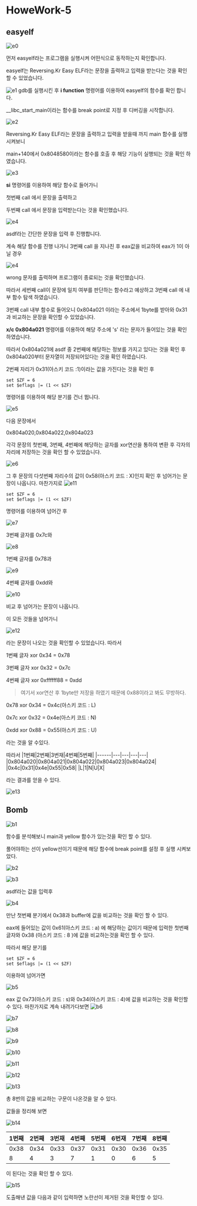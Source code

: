 # HoweWork-5

## easyelf

![e0](e0.png)

먼저 easyelf라는 프로그램을 실행시켜 어떤식으로 동작하는지 확인합니다.

easyelf는 Reversing.Kr Easy ELF라는 문장을 출력하고 입력을 받는다는 것을 확인 할 수 있었습니다.

![e1](e1.png)
gdb를 실행시킨 후
**i function** 명령어를 이용하여 easyelf의 함수를 확인 합니다.

__libc_start_main이라는 함수를 break point로 지정 후 디버깅을 시작합니다.


![e2](e2.png)

Reversing.Kr Easy ELF라는 문장을 출력하고 입력을 받을때 까지 main 함수를 실행시켜보니 

main+140에서 0x8048580이라는 함수를 호출 후 해당 기능이 실행되는 것을 확인 하였습니다.

![e3](e3.png)

**si** 명령어를 이용하여 해당 함수로 들어가니 

첫번째 call 에서 문장을 출력하고

두번째 call 에서 문장을 입력받는다는 것을 확인했습니다.

![e4](e4.png)

asdf라는 간단한 문장을 입력 후 진행합니다.

계속 해당 함수를 진행 나가니 3번째 call 을 지나친 후 eax값을 비교하여 eax가 1이 아닐 경우  

![e4](e4-1.png)

wrong 문자를 출력하며 프로그램이 종료되는 것을 확인했습니다.

따라서 세번째 call이 문장에 일치 여부를 판단하는 함수라고 예상하고 3번째 call 에 내부 함수 탐색 하였습니다.



3번째 call 내부 함수로 들어오니 0x804a021 이라는 주소에서 1byte를 받아와 0x31과 비교하는 문장을 확인할 수 있었습니다.

**x/c 0x804a021** 명령어를 이용하여 해당 주소에 's' 라는 문자가 들어있는 것을 확인 하였습니다.

따라서 0x804a021에 asdf 중 2번째에 해당하는 정보를 가지고 있다는 것을 확인 후 0x804a020부터 문자열이 저장되어있다는 것을 확인 하였습니다.

2번째 자리가 0x31(아스키 코드 :1)이라는 값을 가진다는 것을 확인 후 

```
set $ZF = 6
set $eflags |= (1 << $ZF)
```
명령어를 이용하여 해당 분기를 건너 뜁니다.

![e5](e5.png)

다음 문장에서 

0x804a020,0x804a022,0x804a023

각각 문장의 첫번째, 3번째, 4번째에 해당하는 글자를 xor연산을 통하여 변환 후 각자의 자리에 저장하는 것을 확인 할 수 있었습니다.

![e6](e6.png)

그 후 문장의 다섯번째 자리수의 값이 0x58(아스키 코드 : X)인지 확인 후 넘어가는 문장이 나옵니다. 마찬가지로
![e11](e11.png)


```
set $ZF = 6
set $eflags |= (1 << $ZF)
```

명령어를 이용하여 넘어간 후

![e7](e7.png)

3번째 글자를 0x7c와

![e8](e8.png)

1번째 글자를 0x78과

![e9](e9.png)

4번째 글자를 0xdd와

![e10](e10.png)

비교 후 넘어가는 문장이 나옵니다. 


이 모든 것들을 넘어가니 

![e12](e12.png)

라는 문장이 나오는 것을 확인할 수 있었습니다.
따라서 

1번째 글자 xor 0x34 = 0x78

3번째 글자 xor 0x32 = 0x7c

4번째 글자 xor 0xffffff88  = 0xdd 
> 여기서 xor연산 후 1byte만 저장을 하였기 때문에 0x88이라고 봐도 무방하다.

0x78 xor 0x34 = 0x4c(아스키 코드 : L)

0x7c xor 0x32 = 0x4e(아스키 코드 : N)

0xdd xor 0x88 = 0x55(아스키 코드 : U)

라는 것을 알 수있다.

따라서 
|1번째|2번째|3번재|4번째|5번째|
|------|---|---|---|---|
|0x804a020|0x804a021|0x804a022|0x804a023|0x804a024|
|0x4c|0x31|0x4e|0x55|0x58|
|L|1|N|U|X|

라는 결과를 얻을 수 있다.

![e13](e13.png)

## Bomb

![b1](b1.png)

함수를 분석해보니 main과 yellow 함수가 있는것을 확인 할 수 있다.

풀어야하는 선이 yellow선이기 때문에 해당 함수에 break point를 설정 후 실행 시켜보았다. 

![b2](b2.png)

![b3](b3.png)

asdf라는 값을 입력후 

![b4](b4.png)

만난 첫번쨰 분기에서 0x38과 buffer에 값을 비교하는 것을 확인 할 수 있다. 

eax에 들어있는 값이 0x61(아스키 코드 : a) 에 해당하는 값이기 때문에 입력한 첫번째 글자와 0x38 (아스키 코드 : 8 )에 값을 비교하는것을 확인 할 수 있다. 

따라서 해당 분기를

```
set $ZF = 6
set $eflags |= (1 << $ZF)
```
이용하여 넘어가면 

![b5](b5.png)

eax 값 0x73(아스키 코드 : s)와 0x34(아스키 코드 : 4)에 값을 비교하는 것을 확인할 수 있다. 마찬가지로 계속 내려가다보면
![b6](b6.png)

![b7](b7.png)

![b8](b8.png)

![b9](b9.png)

![b10](b10.png)

![b11](b11.png)

![b12](b12.png)

![b13](b13.png)

총 8번의 값을 비교하는 구문이 나온것을 알 수 있다. 

값들을 정리해 보면

![b14](b14.png)


|1번째|2번째|3번재|4번째|5번째|6번재|7번째|8번째|
|------|---|---|---|---|---|---|---|
|0x38|0x34|0x33|0x37|0x31|0x30|0x36|0x35|
|8|4|3|7|1|0|6|5|

이 된다는 것을 확인 할 수 있다.

![b15](b15.png)

도출해낸 값을 다음과 같이 입력하면 노란선이 제거된 것을 확인할 수 있다.